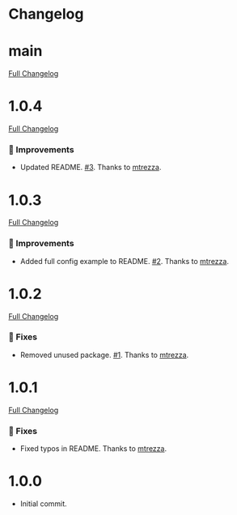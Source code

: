 # Changelog

# main
[Full Changelog](https://github.com/mtrezza/mongodb-ci-checker/compare/1.0.4...master)

# 1.0.4
[Full Changelog](https://github.com/mtrezza/mongodb-ci-checker/compare/1.0.3...1.0.4)

### 🧬 Improvements
- Updated README. [#3](https://github.com/mtrezza/mongodb-ci-checker/pull/3). Thanks to [mtrezza](https://github.com/mtrezza).

# 1.0.3
[Full Changelog](https://github.com/mtrezza/mongodb-ci-checker/compare/1.0.2...1.0.3)

### 🧬 Improvements
- Added full config example to README. [#2](https://github.com/mtrezza/mongodb-ci-checker/pull/2). Thanks to [mtrezza](https://github.com/mtrezza).


# 1.0.2
[Full Changelog](https://github.com/mtrezza/mongodb-ci-checker/compare/1.0.1...1.0.2)

### 🐛 Fixes
- Removed unused package. [#1](https://github.com/mtrezza/mongodb-ci-checker/pull/1). Thanks to [mtrezza](https://github.com/mtrezza).

# 1.0.1
[Full Changelog](https://github.com/mtrezza/mongodb-ci-checker/compare/1.0.0...1.0.1)

### 🐛 Fixes
- Fixed typos in README. Thanks to [mtrezza](https://github.com/mtrezza).

# 1.0.0
- Initial commit.